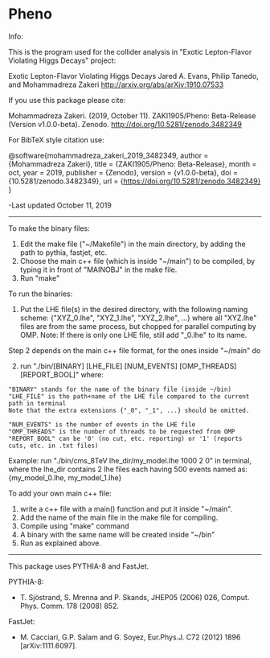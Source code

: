 # Pheno

Info: 

This is the program used for the collider analysis in "Exotic Lepton-Flavor Violating Higgs Decays" project:

  Exotic Lepton-Flavor Violating Higgs Decays
  Jared A. Evans, Philip Tanedo, and Mohammadreza Zakeri
  http://arxiv.org/abs/arXiv:1910.07533

If you use this package please cite:

  Mohammadreza Zakeri. (2019, October 11).
  ZAKI1905/Pheno: Beta-Release (Version v1.0.0-beta). Zenodo.
  http://doi.org/10.5281/zenodo.3482349


For BibTeX style citation use:

  @software{mohammadreza_zakeri_2019_3482349,
    author       = {Mohammadreza Zakeri},
    title        = {ZAKI1905/Pheno: Beta-Release},
    month        = oct,
    year         = 2019,
    publisher    = {Zenodo},
    version      = {v1.0.0-beta},
    doi          = {10.5281/zenodo.3482349},
    url          = {https://doi.org/10.5281/zenodo.3482349}
  }


-Last updated October 11, 2019

_________________________________________________________________________
To make the binary files:
  1) Edit the make file ("~/Makefile") in the main directory, by adding the path to pythia, fastjet, etc. 
  2) Choose the main c++ file (which is inside "~/main") to be compiled, by typing it in front of "MAINOBJ" in the make file. 
  3) Run "make"


To run the binaries:
  1) Put the LHE file(s) in the desired directory, with the following naming scheme:
  {"XYZ_0.lhe", "XYZ_1.lhe", "XYZ_2.lhe", ...}
  where all "XYZ.lhe" files are from the same process, but chopped for parallel computing by OMP.
  Note: If there is only one LHE file, still add "_0.lhe" to its name.

  Step 2 depends on the main c++ file format, for the ones inside "~/main" do

  2) run "./bin/[BINARY] [LHE_FILE] [NUM_EVENTS] [OMP_THREADS] [REPORT_BOOL]"
  where:

    "BINARY" stands for the name of the binary file (inside ~/bin)
    "LHE_FILE" is the path+name of the LHE file compared to the current path in terminal
    Note that the extra extensions {"_0", "_1", ...} should be omitted.

    "NUM_EVENTS" is the number of events in the LHE file
    "OMP_THREADS" is the number of threads to be requested from OMP
    "REPORT_BOOL" can be '0' (no cut, etc. reporting) or '1' (reports cuts, etc. in .txt files)

  Example: run "./bin/cms_8TeV lhe_dir/my_model.lhe 1000 2 0" in terminal, 
  where the lhe_dir contains 2 lhe files each having 500 events named as:
    {my_model_0.lhe, my_model_1.lhe}

To add your own main c++ file:
  1) write a c++ file with a main() function and put it inside "~/main".
  2) Add the name of the main file in the make file for compiling.
  3) Compile using "make" command
  4) A binary with the same name will be created inside "~/bin"
  5) Run as explained above.

-------------------------------------------
This package uses PYTHIA-8 and FastJet.

PYTHIA-8: 
  - T. Sjöstrand, S. Mrenna and P. Skands, JHEP05 (2006) 026, Comput. Phys. Comm. 178 (2008) 852.
  
FastJet: 
  - M. Cacciari, G.P. Salam and G. Soyez, Eur.Phys.J. C72 (2012) 1896 [arXiv:1111.6097].


